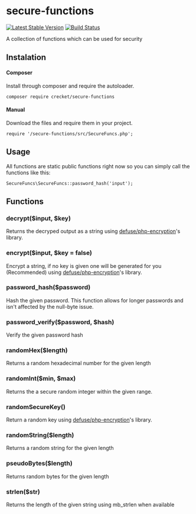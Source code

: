 # secure-functions
[![Latest Stable Version](https://poser.pugx.org/crecket/secure-functions/v/stable)](https://packagist.org/packages/crecket/secure-functions)
[![Build Status](https://travis-ci.org/Crecket/secure-functions.svg?branch=master)](https://travis-ci.org/Crecket/secure-functions)

A collection of functions which can be used for security

## Instalation

#### Composer
Install through composer and require the autoloader.

`composer require crecket/secure-functions`

#### Manual
Download the files and require them in your project.

`require '/secure-functions/src/SecureFuncs.php';`


## Usage
All functions are static public functions right now so you can simply call the functions like this:

`SecureFuncs\SecureFuncs::password_hash('input');`


## Functions

### decrypt($input, $key)
Returns the decryped output as a string using [defuse/php-encryption](https://github.com/defuse/php-encryption)'s library.

### encrypt($input, $key = false)
Encrypt a string, if no key is given one will be generated for you (Recommended) using [defuse/php-encryption](https://github.com/defuse/php-encryption)'s library.

### password_hash($password)
Hash the given password. This function allows for longer passwords and isn't affected by the null-byte issue.

### password_verify($password, $hash)
Verify the given password hash

### randomHex($length)
Returns a random hexadecimal number for the given length

### randomInt($min, $max)
Returns the a secure random integer within the given range.

### randomSecureKey()
Return a random key using [defuse/php-encryption](https://github.com/defuse/php-encryption)'s library.

### randomString($length)
Returns a random string for the given length

### pseudoBytes($length)
Returns random bytes for the given length

### strlen($str)
Returns the length of the given string using mb_strlen when available
